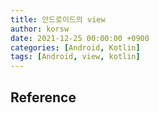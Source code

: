 ```yaml
---
title: 안드로이드의 view
author: korsw
date: 2021-12-25 00:00:00 +0900
categories: [Android, Kotlin]
tags: [Android, view, kotlin]
---
```


## Reference
